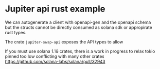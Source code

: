 # Jupiter api rust example

We can autogenerate a client with openapi-gen and the openapi schema but the structs cannot be directly consumed as solana sdk or appropirate rust types.

The crate `jupiter-swap-api` exposes the API types to allow

If you must use solana 1.16 crates, there is a work in progress to relax tokio pinned too low conflicting with many other crates https://github.com/solana-labs/solana/pull/32943